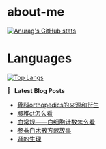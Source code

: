 # about-me
[![Anurag's GitHub stats](https://github-readme-stats.vercel.app/api?username=whitewatercn)](https://github.com/anuraghazra/github-readme-stats)

# Languages
[![Top Langs](https://github-readme-stats.vercel.app/api/top-langs/?username=whitewatercn)](https://github.com/anuraghazra/github-readme-stats)

📕 &nbsp;**Latest Blog Posts**
<!-- BLOG-POST-LIST:START -->
- [骨科orthopedics的来源和衍生](https://forum.beginner.center/t/topic/1014/1)
- [腰椎ct怎么看](https://forum.beginner.center/t/topic/1013/1)
- [血常规——白细胞计数怎么看](https://forum.beginner.center/t/topic/1008/1)
- [参苓白术散方歌故事](https://forum.beginner.center/t/topic/1006/1)
- [肾的生理](https://forum.beginner.center/t/topic/1001/1)
<!-- BLOG-POST-LIST:END -->
